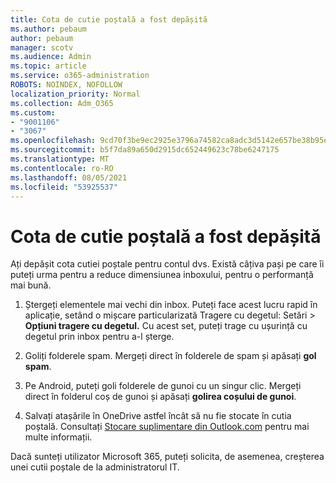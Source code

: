 ```yaml
---
title: Cota de cutie poștală a fost depășită
ms.author: pebaum
author: pebaum
manager: scotv
ms.audience: Admin
ms.topic: article
ms.service: o365-administration
ROBOTS: NOINDEX, NOFOLLOW
localization_priority: Normal
ms.collection: Adm_O365
ms.custom:
- "9001106"
- "3067"
ms.openlocfilehash: 9cd70f3be9ec2925e3796a74582ca8adc3d5142e657be38b95e694e43db670c0
ms.sourcegitcommit: b5f7da89a650d2915dc652449623c78be6247175
ms.translationtype: MT
ms.contentlocale: ro-RO
ms.lasthandoff: 08/05/2021
ms.locfileid: "53925537"
---
```

# <a name="mailbox-quota-exceeded"></a>Cota de cutie poștală a fost depășită

Ați depășit cota cutiei poștale pentru contul dvs. Există câțiva pași pe care îi puteți urma pentru a reduce dimensiunea inboxului, pentru o performanță mai bună.

1. Ștergeți elementele mai vechi din inbox. Puteți face acest lucru rapid în aplicație, setând o mișcare particularizată Tragere cu degetul: Setări > **Opțiuni tragere cu degetul.** Cu acest set, puteți trage cu ușurință cu degetul prin inbox pentru a-l șterge.

2. Goliți folderele spam. Mergeți direct în folderele de spam și apăsați **gol spam**.

3. Pe Android, puteți goli folderele de gunoi cu un singur clic. Mergeți direct în folderul coș de gunoi și apăsați **golirea coșului de gunoi**. 

4. Salvați atașările în OneDrive astfel încât să nu fie stocate în cutia poștală. Consultați [Stocare suplimentare din Outlook.com](https://support.office.com/article/storage-limits-in-outlook-com-7ac99134-69e5-4619-ac0b-2d313bba5e9e) pentru mai multe informații. 

Dacă sunteți utilizator Microsoft 365, puteți solicita, de asemenea, creșterea unei cutii poștale de la administratorul IT.